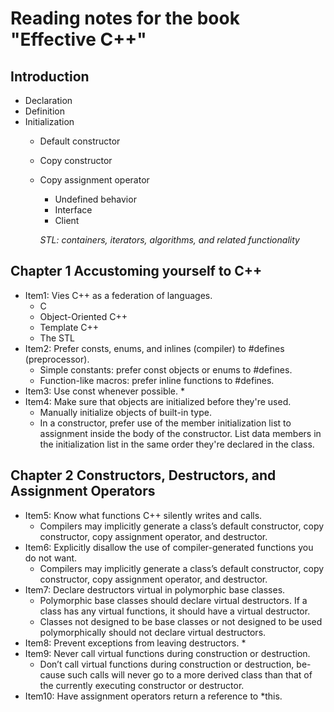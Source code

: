 # Reading notes for the book "Effective C++"

## Introduction
  - Declaration
  - Definition
  - Initialization
    * Default constructor
    * Copy constructor
    * Copy assignment operator
      * Undefined  behavior
      * Interface
      * Client
      
      *STL: containers, iterators, algorithms, and related functionality*

## Chapter 1 Accustoming yourself to C++
  - Item1:  Vies C++ as a federation of languages.
    * C
    * Object-Oriented C++
    * Template C++
    * The STL
  - Item2: Prefer consts, enums, and inlines (compiler) to #defines (preprocessor).
    * Simple constants: prefer const objects or enums to #defines.
    * Function-like macros: prefer inline functions to #defines.
  - Item3: Use const whenever possible. *
  - Item4: Make sure that objects are initialized before they're used.
    * Manually initialize objects of built-in type.
    * In a constructor, prefer use of the member initialization list to assignment inside the body of the constructor. List data members in the initialization list in the same order they're declared in the class.

## Chapter 2 Constructors, Destructors, and Assignment Operators
  - Item5: Know what functions C++ silently writes and calls.
    * Compilers may implicitly generate a class’s default constructor, copy constructor, copy assignment operator, and destructor.
  - Item6: Explicitly disallow the use of compiler-generated functions you do not want.
    * Compilers may implicitly generate a class’s default constructor, copy constructor, copy assignment operator, and destructor.
  - Item7: Declare destructors virtual in polymorphic base classes.
    * Polymorphic base classes should declare virtual destructors. If a class has any virtual functions, it should have a virtual destructor.
    * Classes not designed to be base classes or not designed to be used polymorphically should not declare virtual destructors.
  - Item8: Prevent exceptions from leaving destructors. *
  - Item9: Never call virtual functions during construction or destruction.
    * Don’t call virtual functions during construction or destruction, be- cause such calls will never go to a more derived class than that of the currently executing constructor or destructor.
  - Item10: Have assignment operators return a reference to *this.
